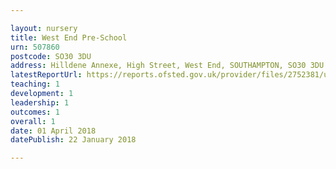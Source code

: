 ```yaml
---

layout: nursery
title: West End Pre-School
urn: 507860
postcode: SO30 3DU
address: Hilldene Annexe, High Street, West End, SOUTHAMPTON, SO30 3DU
latestReportUrl: https://reports.ofsted.gov.uk/provider/files/2752381/urn/507860.pdf
teaching: 1
development: 1
leadership: 1
outcomes: 1
overall: 1
date: 01 April 2018 
datePublish: 22 January 2018

---
```

